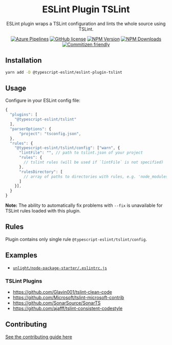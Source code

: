 <h1 align="center">ESLint Plugin TSLint</h1>

<p align="center">ESLint plugin wraps a TSLint configuration and lints the whole source using TSLint.</p>

<p align="center">
    <a href="https://dev.azure.com/typescript-eslint/TypeScript%20ESLint/_build/latest?definitionId=1&branchName=master"><img src="https://img.shields.io/azure-devops/build/typescript-eslint/TypeScript%20ESLint/1/master.svg?label=%F0%9F%9A%80%20Azure%20Pipelines&style=flat-square" alt="Azure Pipelines"/></a>
    <a href="https://github.com/typescript-eslint/typescript-eslint/blob/master/LICENSE"><img src="https://img.shields.io/npm/l/typescript-estree.svg?style=flat-square" alt="GitHub license" /></a>
    <a href="https://www.npmjs.com/package/@typescript-eslint/eslint-plugin-tslint"><img src="https://img.shields.io/npm/v/@typescript-eslint/eslint-plugin-tslint.svg?style=flat-square" alt="NPM Version" /></a>
    <a href="https://www.npmjs.com/package/@typescript-eslint/eslint-plugin-tslint"><img src="https://img.shields.io/npm/dm/@typescript-eslint/eslint-plugin-tslint.svg?style=flat-square" alt="NPM Downloads" /></a>
    <a href="http://commitizen.github.io/cz-cli/"><img src="https://img.shields.io/badge/commitizen-friendly-brightgreen.svg?style=flat-square" alt="Commitizen friendly" /></a>
</p>

## Installation

```sh
yarn add -D @typescript-eslint/eslint-plugin-tslint
```

## Usage

Configure in your ESLint config file:

```js
{
  "plugins": [
    "@typescript-eslint/tslint"
  ],
  "parserOptions": {
      "project": "tsconfig.json",
  },
  "rules": {
    "@typescript-eslint/tslint/config": ["warn", {
      "lintFile": "", // path to tslint.json of your project
      "rules": {
        // tslint rules (will be used if `lintFile` is not specified)
      },
      "rulesDirectory": [
        // array of paths to directories with rules, e.g. 'node_modules/tslint/lib/rules' (will be used if `lintFile` is not specified)
      ]
    }],
  }
}
```

**Note:** The ability to automatically fix problems with `--fix` is unavailable for TSLint rules loaded with this plugin.

## Rules

Plugin contains only single rule `@typescript-eslint/tslint/config`.

## Examples

- [`unlight/node-package-starter/.eslintrc.js`](https://github.com/unlight/node-package-starter/blob/master/.eslintrc.js)

### TSLint Plugins

- https://github.com/Glavin001/tslint-clean-code
- https://github.com/Microsoft/tslint-microsoft-contrib
- https://github.com/SonarSource/SonarTS
- https://github.com/ajafff/tslint-consistent-codestyle

## Contributing

[See the contributing guide here](../../CONTRIBUTING.md)
